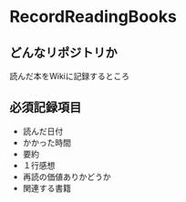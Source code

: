 # RecordReadingBooks

## どんなリポジトリか

読んだ本をWikiに記録するところ

## 必須記録項目

- 読んだ日付
- かかった時間
- 要約
- １行感想
- 再読の価値ありかどうか
- 関連する書籍

